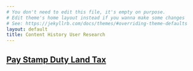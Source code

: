 ```yaml
---
# You don't need to edit this file, it's empty on purpose.
# Edit theme's home layout instead if you wanna make some changes
# See: https://jekyllrb.com/docs/themes/#overriding-theme-defaults
layout: default
title: Content History User Research
---
```


## [Pay Stamp Duty Land Tax](./pay-stamp-duty-land-tax)

